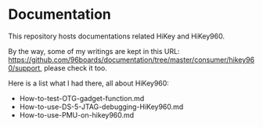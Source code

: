 # Documentation
This repository hosts documentations related HiKey and HiKey960.

By the way, some of my writings are kept in this URL: https://github.com/96boards/documentation/tree/master/consumer/hikey960/support, please check it too.

Here is a list what I had there, all about HiKey960:
* How-to-test-OTG-gadget-function.md
* How-to-use-DS-5-JTAG-debugging-HiKey960.md
* How-to-use-PMU-on-hikey960.md


